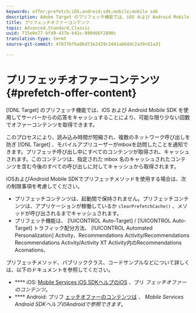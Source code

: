 ```yaml
---
keywords: offer;prefetch;iOS;android;sdk;mobile;mobile sdk
description: Adobe Target のプリフェッチ機能では、iOS および Android Mobile SDK を使用してサーバーからの応答をキャッシュすることにより、可能な限り少ない回数でオファーコンテンツを取得できます。
title: プリフェッチオファーコンテンツ
topic: Advanced,Standard,Classic
uuid: 715e0e77-bfd9-437b-b42c-899d66f2890c
translation-type: tm+mt
source-git-commit: 4f877bf6a0bd73e2d29c2d41ab64dc2a39c61a31

---
```



# プリフェッチオファーコンテンツ{#prefetch-offer-content}

[!DNL Target] のプリフェッチ機能では、iOS および Android Mobile SDK を使用してサーバーからの応答をキャッシュすることにより、可能な限り少ない回数でオファーコンテンツを取得できます。

このプロセスにより、読み込み時間が短縮され、複数のネットワーク呼び出しを防ぎ [!DNL Target] 、モバイルアプリユーザーがmboxを訪問したことを通知できます。プリフェッチ呼び出し中にすべてのコンテンツが取得され、キャッシュされます。このコンテンツは、指定された mbox 名のキャッシュされたコンテンツを含む今後のすべての呼び出しに対してキャッシュから取得されます。

iOSおよびAndroid Mobile SDKでプリフェッチメソッドを使用する場合は、次の制限事項を考慮してください。

* プリフェッチコンテンツは、起動間で保持されません。プリフェッチコンテンツは、アプリケーションが稼働しているか `clearPrefetchCache()` 、メソッドが呼び出されるまでキャッシュされます。
* プリフェッチ機能は、 [!UICONTROL Auto-Target] / [!UICONTROL Auto-Target] トラフィック配分方法、 [!UICONTROL Automated Personalization] Activity、Recommendations Activity/Recommendations [](/help/c-recommendations/recommendations-as-an-offer.md)Recommendations Activity/Activity XT Activity内のRecommendations Acomations、

プリフェッチメソッド、パブリッククラス、コードサンプルなどについて詳しくは、以下のドキュメントを参照してください。

* **** iOS: [Mobile Services iOS SDKヘルプのiOS](https://docs.adobe.com/content/help/en/mobile-services/ios/target-ios/c-mob-target-prefetch-ios.html) 、プリ *フェッチオファーのコンテンツ*。
* **** Android: プリフ [ェッチオファーのコンテンツは](https://docs.adobe.com/content/help/en/mobile-services/android/target-android/c-mob-target-prefetch-android.html) 、 *Mobile Services Android SDKヘルプのAndroidで参照できます*。
